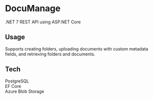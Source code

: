 # DocuManage

.NET 7 REST API using ASP.NET Core

## Usage

Supports creating folders, uploading documents with custom metadata fields, and retrieving folders and documents.

## Tech

PostgreSQL  
EF Core  
Azure Blob Storage
